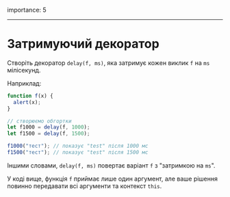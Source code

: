 importance: 5

---

# Затримуючий декоратор

Створіть декоратор `delay(f, ms)`, яка затримує кожен виклик `f` на `ms` мілісекунд.

Наприклад:

```js
function f(x) {
  alert(x);
}

// створюємо обгортки
let f1000 = delay(f, 1000);
let f1500 = delay(f, 1500);

f1000("тест"); // показує "test" після 1000 мс
f1500("тест"); // показує "test" після 1500 мс
```

Іншими словами, `delay(f, ms)` повертає варіант `f` з "затримкою на `ms`".

У коді вище, функція `f` приймає лише один аргумент, але ваше рішення повинно передавати всі аргументи та контекст `this`.
